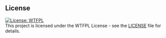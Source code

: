 
## License 
[![License: WTFPL](https://img.shields.io/badge/License-WTFPL-brightgreen.svg)](http://www.wtfpl.net/about/)\
This project is licensed under the WTFPL License - see the [LICENSE](/LICENSE) file for details. 